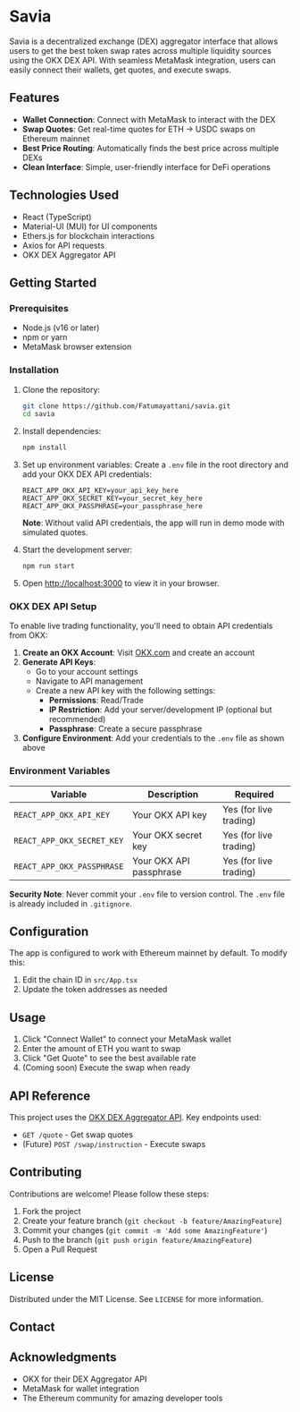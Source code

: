 # Savia 

Savia is a decentralized exchange (DEX) aggregator interface that allows users to get the best token swap rates across multiple liquidity sources using the OKX DEX API. With seamless MetaMask integration, users can easily connect their wallets, get quotes, and execute swaps.


## Features

- **Wallet Connection**: Connect with MetaMask to interact with the DEX
- **Swap Quotes**: Get real-time quotes for ETH → USDC swaps on Ethereum mainnet
- **Best Price Routing**: Automatically finds the best price across multiple DEXs
- **Clean Interface**: Simple, user-friendly interface for DeFi operations

## Technologies Used

- React (TypeScript)
- Material-UI (MUI) for UI components
- Ethers.js for blockchain interactions
- Axios for API requests
- OKX DEX Aggregator API

## Getting Started

### Prerequisites

- Node.js (v16 or later)
- npm or yarn
- MetaMask browser extension

### Installation

1. Clone the repository:
   ```bash
   git clone https://github.com/Fatumayattani/savia.git
   cd savia
   ```

2. Install dependencies:
   ```bash
   npm install
   ```

3. Set up environment variables:
   Create a `.env` file in the root directory and add your OKX DEX API credentials:
   ```env
   REACT_APP_OKX_API_KEY=your_api_key_here
   REACT_APP_OKX_SECRET_KEY=your_secret_key_here
   REACT_APP_OKX_PASSPHRASE=your_passphrase_here
   ```
   
   **Note**: Without valid API credentials, the app will run in demo mode with simulated quotes.

4. Start the development server:
   ```bash
   npm run start
   ```

5. Open [http://localhost:3000](http://localhost:3000) to view it in your browser.

### OKX DEX API Setup

To enable live trading functionality, you'll need to obtain API credentials from OKX:

1. **Create an OKX Account**: Visit [OKX.com](https://www.okx.com) and create an account
2. **Generate API Keys**: 
   - Go to your account settings
   - Navigate to API management
   - Create a new API key with the following settings:
     - **Permissions**: Read/Trade
     - **IP Restriction**: Add your server/development IP (optional but recommended)
     - **Passphrase**: Create a secure passphrase
3. **Configure Environment**: Add your credentials to the `.env` file as shown above

### Environment Variables

| Variable | Description | Required |
|----------|-------------|----------|
| `REACT_APP_OKX_API_KEY` | Your OKX API key | Yes (for live trading) |
| `REACT_APP_OKX_SECRET_KEY` | Your OKX secret key | Yes (for live trading) |
| `REACT_APP_OKX_PASSPHRASE` | Your OKX API passphrase | Yes (for live trading) |

**Security Note**: Never commit your `.env` file to version control. The `.env` file is already included in `.gitignore`.

## Configuration

The app is configured to work with Ethereum mainnet by default. To modify this:

1. Edit the chain ID in `src/App.tsx`
2. Update the token addresses as needed

## Usage

1. Click "Connect Wallet" to connect your MetaMask wallet
2. Enter the amount of ETH you want to swap
3. Click "Get Quote" to see the best available rate
4. (Coming soon) Execute the swap when ready

## API Reference

This project uses the [OKX DEX Aggregator API](https://www.okx.com/web3/dex-api). Key endpoints used:

- `GET /quote` - Get swap quotes
- (Future) `POST /swap/instruction` - Execute swaps

## Contributing

Contributions are welcome! Please follow these steps:

1. Fork the project
2. Create your feature branch (`git checkout -b feature/AmazingFeature`)
3. Commit your changes (`git commit -m 'Add some AmazingFeature'`)
4. Push to the branch (`git push origin feature/AmazingFeature`)
5. Open a Pull Request

## License

Distributed under the MIT License. See `LICENSE` for more information.

## Contact


## Acknowledgments

- OKX for their DEX Aggregator API
- MetaMask for wallet integration
- The Ethereum community for amazing developer tools